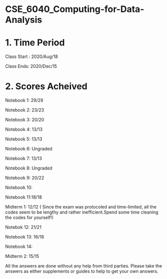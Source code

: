 # <Course Title> CSE_6040_Computing-for-Data-Analysis

# 1. Time Period
Class Start : 2020/Aug/18 

Class Ends: 2020/Dec/15

# 2. Scores Acheived 

Notebook 1: 29/29

Notebook 2: 23/23

Notebook 3: 20/20

Notebook 4: 13/13

Notebook 5: 13/13

Notebook 6: Ungraded

Notebook 7: 13/13

Notebook 8: Ungraded

Notebook 9: 20/22

Notebook 10:

Notebook 11:18/18

Midterm 1: 12/12 ( Since the exam was protocoled and time-limited, all the codes seem to be lengthy and rather inefficient.Spend some time cleaning the codes for yourself!)

Notebok 12: 21/21

Notebook 13: 16/16

Notebook 14: 

Midterm 2: 15/15 


All the answers are done  without any help from third parties. Please take the answers as either supplements or guides to help to get your own answers. 

